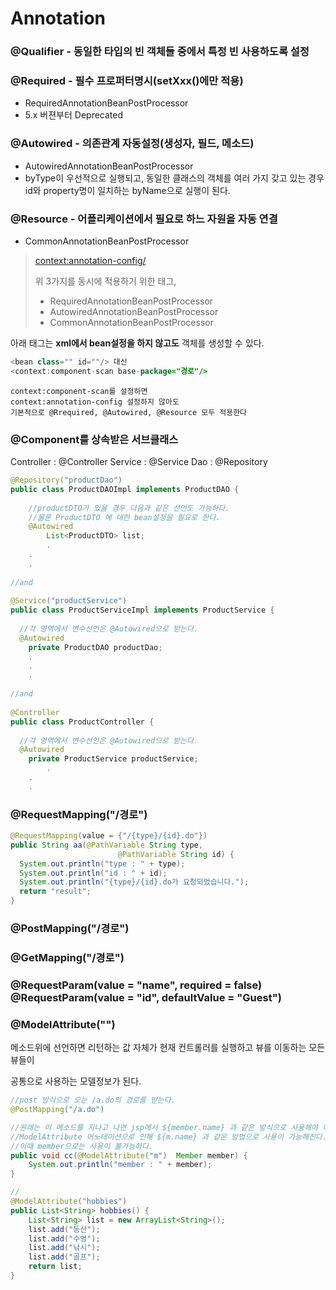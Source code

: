 <h1>Annotation</h1>

<h3>@Qualifier - 동일한 타입의 빈 객체들 중에서 특정 빈 사용하도록 설정</h3>

<h3>@Required - 필수 프로퍼터명시(setXxx()에만 적용)</h3>

  - RequiredAnnotationBeanPostProcessor
  - 5.x 버젼부터 Deprecated

<h3>@Autowired - 의존관계 자동설정(생성자, 필드, 메소드)</h3>

  - AutowiredAnnotationBeanPostProcessor
  - byType이 우선적으로 실행되고, 동일한 클래스의 객체를 여러 가지 갖고 있는 경우
    id와 property명이 일치하는 byName으로 실행이 된다.

<h3>@Resource - 어플리케이션에서 필요로 하느 자원을 자동 연결</h3>

- CommonAnnotationBeanPostProcessor

> <context:annotation-config/>
>
> 위 3가지를 동시에 적용하기 위한 태그, 
>
>  * RequiredAnnotationBeanPostProcessor
>  * AutowiredAnnotationBeanPostProcessor
>  * CommonAnnotationBeanPostProcessor

아래 태그는 <b>xml에서 bean설정을 하지 않고도</b> 객체를 생성할 수 있다.

```java
<bean class="" id=""/> 대신
<context:component-scan base-package="경로"/>
```

    context:component-scan를 설정하면 
    context:annotation-config 설정하지 않아도
    기본적으로 @Rrequired, @Autowired, @Resource 모두 적용한다

<h3>@Component를 상속받은 서브클래스</h3>

Controller : @Controller
Service : @Service
Dao : @Repository

```java
@Repository("productDao")
public class ProductDAOImpl implements ProductDAO {
  	
    //productDTO가 있을 경우 다음과 같은 선언도 가능하다.
  	//물론 ProductDTO 에 대한 bean설정을 필요로 한다.
    @Autowired
		List<ProductDTO> list;
 		.
    .
    .
      
//and
  
@Service("productService")
public class ProductServiceImpl implements ProductService {
  
  //각 영역에서 변수선언은 @Autowired으로 받는다.
  @Autowired
	private ProductDAO productDao;
  	.
    .
    .
      
//and
  
@Controller
public class ProductController {
  
  //각 영역에서 변수선언은 @Autowired으로 받는다.
  @Autowired
	private ProductService productService;
 	 	.
    .
    .

```

<h3>@RequestMapping("/경로")</h3>

```java
@RequestMapping(value = {"/{type}/{id}.do"})
public String aa(@PathVariable String type, 
      					@PathVariable String id) {
  System.out.println("type : " + type);
  System.out.println("id : " + id);
  System.out.println("{type}/{id}.do가 요청되었습니다.");
  return "result";
}
```



### @PostMapping("/경로")

### @GetMapping("/경로")

<h3>
  @RequestParam(value = "name", required = false)<br>
	@RequestParam(value = "id", defaultValue = "Guest")
</h3>


<h3>@ModelAttribute("")</h3>

메소드위에 선언하면 리턴하는 값 자체가 현재 컨트롤러를 실행하고 뷰를 이동하는 모든 뷰들이

공통으로 사용하는 모델정보가 된다.

```java
//post 방식으로 오는 /a.do의 경로를 받는다.
@PostMapping("/a.do")

//원래는 이 메소드를 지나고 나면 jsp에서 ${member.name} 과 같은 방식으로 사용해야 하지만,
//ModelAttribute 어노테이션으로 인해 ${m.name} 과 같은 방법으로 사용이 가능해진다.
//이때 member으로는 사용이 불가능하다.
public void cc(@ModelAttribute("m")  Member member) {
	System.out.println("member : " + member);
}
```

```java
//
@ModelAttribute("hobbies")
public List<String> hobbies() {
	List<String> list = new ArrayList<String>();
	list.add("등산");
	list.add("수영");
	list.add("낚시");
	list.add("골프");
	return list;
}
```
